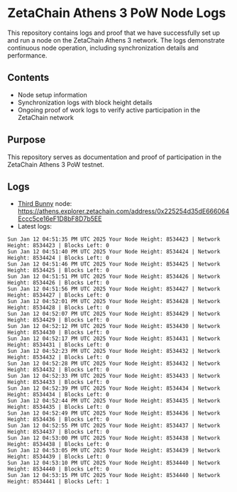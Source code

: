 # ZetaChain Athens 3 PoW Node Logs
This repository contains logs and proof that we have successfully set up and run a node on the ZetaChain Athens 3 network. The logs demonstrate continuous node operation, including synchronization details and performance.

## Contents
- Node setup information
- Synchronization logs with block height details
- Ongoing proof of work logs to verify active participation in the ZetaChain network

## Purpose
This repository serves as documentation and proof of participation in the ZetaChain Athens 3 PoW testnet.

## Logs

- [Third Bunny](https://thirdbunny.xyz/) node: https://athens.explorer.zetachain.com/address/0x225254d35dE666064Eccc5ce16eF1D8bF8D7b5EE
- Latest logs:
```
Sun Jan 12 04:51:35 PM UTC 2025 Your Node Height: 8534423 | Network Height: 8534423 | Blocks Left: 0
Sun Jan 12 04:51:40 PM UTC 2025 Your Node Height: 8534424 | Network Height: 8534424 | Blocks Left: 0
Sun Jan 12 04:51:46 PM UTC 2025 Your Node Height: 8534425 | Network Height: 8534425 | Blocks Left: 0
Sun Jan 12 04:51:51 PM UTC 2025 Your Node Height: 8534426 | Network Height: 8534426 | Blocks Left: 0
Sun Jan 12 04:51:56 PM UTC 2025 Your Node Height: 8534427 | Network Height: 8534427 | Blocks Left: 0
Sun Jan 12 04:52:01 PM UTC 2025 Your Node Height: 8534428 | Network Height: 8534428 | Blocks Left: 0
Sun Jan 12 04:52:07 PM UTC 2025 Your Node Height: 8534429 | Network Height: 8534429 | Blocks Left: 0
Sun Jan 12 04:52:12 PM UTC 2025 Your Node Height: 8534430 | Network Height: 8534430 | Blocks Left: 0
Sun Jan 12 04:52:17 PM UTC 2025 Your Node Height: 8534431 | Network Height: 8534431 | Blocks Left: 0
Sun Jan 12 04:52:23 PM UTC 2025 Your Node Height: 8534432 | Network Height: 8534432 | Blocks Left: 0
Sun Jan 12 04:52:28 PM UTC 2025 Your Node Height: 8534432 | Network Height: 8534432 | Blocks Left: 0
Sun Jan 12 04:52:33 PM UTC 2025 Your Node Height: 8534433 | Network Height: 8534433 | Blocks Left: 0
Sun Jan 12 04:52:39 PM UTC 2025 Your Node Height: 8534434 | Network Height: 8534434 | Blocks Left: 0
Sun Jan 12 04:52:44 PM UTC 2025 Your Node Height: 8534435 | Network Height: 8534435 | Blocks Left: 0
Sun Jan 12 04:52:49 PM UTC 2025 Your Node Height: 8534436 | Network Height: 8534436 | Blocks Left: 0
Sun Jan 12 04:52:55 PM UTC 2025 Your Node Height: 8534437 | Network Height: 8534437 | Blocks Left: 0
Sun Jan 12 04:53:00 PM UTC 2025 Your Node Height: 8534438 | Network Height: 8534438 | Blocks Left: 0
Sun Jan 12 04:53:05 PM UTC 2025 Your Node Height: 8534439 | Network Height: 8534439 | Blocks Left: 0
Sun Jan 12 04:53:10 PM UTC 2025 Your Node Height: 8534440 | Network Height: 8534440 | Blocks Left: 0
Sun Jan 12 04:53:15 PM UTC 2025 Your Node Height: 8534440 | Network Height: 8534441 | Blocks Left: 1
```
